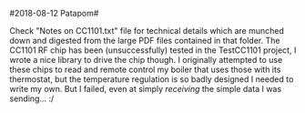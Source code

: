 #2018-08-12 Patapom#

Check "Notes on CC1101.txt" file for technical details which are munched down and digested from the large PDF files contained in that folder.
The CC1101 RF chip has been (unsuccessfully) tested in the TestCC1101 project, I wrote a nice library to drive the chip though.
I originally attempted to use these chips to read and remote control my boiler that uses those with its thermostat, but the temperature
 regulation is so badly designed I needed to write my own. But I failed, even at simply *receiving* the simple data I was sending... :/
